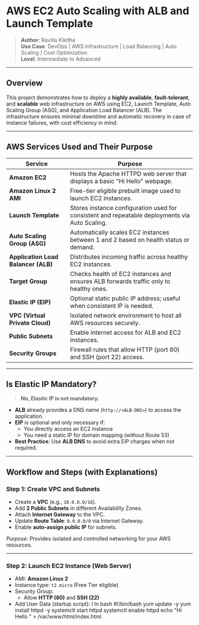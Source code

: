#  AWS EC2 Auto Scaling with ALB and Launch Template

> **Author**: Ravilla Kikitha  
> **Use Case**: DevOps | AWS Infrastructure | Load Balancing | Auto Scaling | Cost Optimization  
> **Level**: Intermediate to Advanced

---

##  Overview

This project demonstrates how to deploy a **highly available**, **fault-tolerant**, and **scalable** web infrastructure on AWS using EC2, Launch Template, Auto Scaling Group (ASG), and Application Load Balancer (ALB). The infrastructure ensures minimal downtime and automatic recovery in case of instance failures, with cost efficiency in mind.

---

## AWS Services Used and Their Purpose

|  Service |  Purpose |
|-----------|------------|
| **Amazon EC2** | Hosts the Apache HTTPD web server that displays a basic "Hi Hello" webpage. |
| **Amazon Linux 2 AMI** | Free-tier eligible prebuilt image used to launch EC2 instances. |
| **Launch Template** | Stores instance configuration used for consistent and repeatable deployments via Auto Scaling. |
| **Auto Scaling Group (ASG)** | Automatically scales EC2 instances between 1 and 2 based on health status or demand. |
| **Application Load Balancer (ALB)** | Distributes incoming traffic across healthy EC2 instances. |
| **Target Group** | Checks health of EC2 instances and ensures ALB forwards traffic only to healthy ones. |
| **Elastic IP (EIP)** | Optional static public IP address; useful when consistent IP is needed. |
| **VPC (Virtual Private Cloud)** | Isolated network environment to host all AWS resources securely. |
| **Public Subnets** | Enable internet access for ALB and EC2 instances. |
| **Security Groups** | Firewall rules that allow HTTP (port 80) and SSH (port 22) access. |

---

##  Is Elastic IP Mandatory?

>  **No, Elastic IP is not mandatory.**

- **ALB** already provides a DNS name (`http://<ALB-DNS>`) to access the application.
- **EIP** is optional and only necessary if:
  - You directly access an EC2 instance
  - You need a static IP for domain mapping (without Route 53)
- **Best Practice**: Use **ALB DNS** to avoid extra EIP charges when not required.

---

##  Workflow and Steps (with Explanations)

###  Step 1: Create VPC and Subnets
- Create a **VPC** (e.g., `10.0.0.0/16`).
- Add **2 Public Subnets** in different Availability Zones.
- Attach **Internet Gateway** to the VPC.
- Update **Route Table**: `0.0.0.0/0` via Internet Gateway.
- Enable **auto-assign public IP** for subnets.

 *Purpose:* Provides isolated and controlled networking for your AWS resources.

---

###  Step 2: Launch EC2 Instance (Web Server)
- AMI: **Amazon Linux 2**
- Instance type: `t2.micro` (Free Tier eligible)
- Security Group:
  - Allow **HTTP (80)** and **SSH (22)**
- Add User Data (startup script):
 I In bash
  #!/bin/bash
  yum update -y
  yum install httpd -y
  systemctl start httpd
  systemctl enable httpd
  echo "Hi Hello " > /var/www/html/index.html


